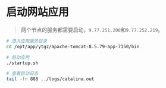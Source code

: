 # 启动网站应用
> 两个节点的服务都需要启动，`9.77.251.208`和`9.77.252.219`。

```bash
# 进入应用服务目录
cd /opt/app/ytgz/apache-tomcat-8.5.79-app-7150/bin

# 启动应用
./startup.sh

# 查看启动日志
tail -fn 888 ../logs/catalina.out
```